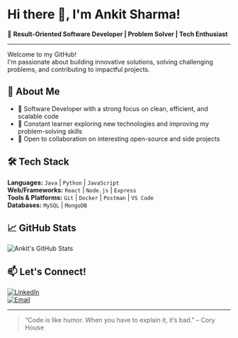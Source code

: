 # Hi there 👋, I'm Ankit Sharma!

🌟 **Result-Oriented Software Developer | Problem Solver | Tech Enthusiast**

---

Welcome to my GitHub!  
I'm passionate about building innovative solutions, solving challenging problems, and contributing to impactful projects.

## 🚀 About Me
- 💼 Software Developer with a strong focus on clean, efficient, and scalable code
- 🧠 Constant learner exploring new technologies and improving my problem-solving skills
- 🤝 Open to collaboration on interesting open-source and side projects

## 🛠️ Tech Stack
**Languages:** `Java` | `Python` | `JavaScript`  
**Web/Frameworks:** `React` | `Node.js` | `Express`  
**Tools & Platforms:** `Git` | `Docker` | `Postman` | `VS Code`  
**Databases:** `MySQL` | `MongoDB`  

## 📈 GitHub Stats
![Ankit's GitHub Stats](https://github-readme-stats.vercel.app/api?username=ankitsharma&show_icons=true&theme=dark)

## 📫 Let's Connect!
[![LinkedIn](https://img.shields.io/badge/LinkedIn-blue?logo=linkedin)](https://www.linkedin.com/in/ankit-sharma-3482012aa)  
[![Email](https://img.shields.io/badge/Email-D14836?logo=gmail&logoColor=white)](mailto:your.ankitsharmaji0981@gmail.com)

---

> “Code is like humor. When you have to explain it, it’s bad.” – Cory House
